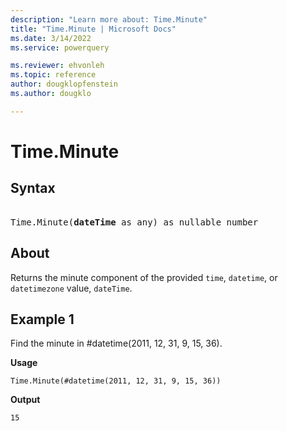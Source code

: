 ```yaml
---
description: "Learn more about: Time.Minute"
title: "Time.Minute | Microsoft Docs"
ms.date: 3/14/2022
ms.service: powerquery

ms.reviewer: ehvonleh
ms.topic: reference
author: dougklopfenstein
ms.author: dougklo

---
```

# Time.Minute

## Syntax

<pre> 
Time.Minute(<b>dateTime</b> as any) as nullable number
</pre>
  
## About

Returns the minute component of the provided `time`, `datetime`, or `datetimezone` value, `dateTime`.

## Example 1

Find the minute in #datetime(2011, 12, 31, 9, 15, 36).

**Usage**

```powerquery-m
Time.Minute(#datetime(2011, 12, 31, 9, 15, 36))
```

**Output**

`15`
